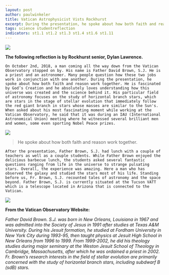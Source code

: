 ```yaml
---
layout: post
author: paulwinkeler
title: Vatican Astrophysicist Vists Rockhurst 
excerpt: During the presentation, he spoke about how both faith and reason work together. He is fascinated by God’s Creation and he absolutely loves understanding how this universe was created and the science behind it.
tags: science studentreflection
indicators: st1.1 st1.2 st1.3 st1.4 st1.6 st1.11
---
```

      
<div class="flex-wrapper">
  <div class="x1"><img src="{{ site.baseurl }}/img/Fr Brown Pitch Space.JPG"></div>
</div>

<b>The following reflection is by Rockhurst senior, Dylan Lawrence.</b>

	On October 2nd, 2018, a man coming all the way down from the Vatican Observatory stopped on by. His name is Father David Brown, S.J. He is a priest and an astronomer. Many people question how these two jobs work in conjunction with one another. During the presentation, he spoke about how both faith and reason work together. He is fascinated by God’s Creation and he absolutely loves understanding how this universe was created and the science behind it. His particular field of astronomy focuses on the study of horizontal branch stars, which are stars in the stage of stellar evolution that immediately follow the red giant branch in stars whose masses are similar to the Sun's. When asked about his most fascinating moment while working at the Vatican Observatory, he said that it was during an IAU (International Astronomical Union) meeting where he witnessed several brilliant men and women, some even sporting Nobel Peace prizes.


<div class="flex-wrapper">
  <div class="x1"><img src="{{ site.baseurl }}/img/Fr Brown Class.jpg"></div>
</div>

<blockquote>He spoke about how both faith and reason work together.</blockquote>


	After the presentation, Father Brown, S.J. had lunch with a couple of teachers as well as a couple students. While Father Brown enjoyed the delicious barbecue lunch, the students asked several fantastic questions ranging from life in the universe to strange pulsating stars. Overall, the experience was amazing. Here a man who has observed the galaxy and studied the stars most of his life. Standing before us, Fr. Brown, S.J. recounted tales of astronomy and the space beyond. Father Brown, S.J. is currently situated at the Tucson VATT which is a telescope located in Arizona that is connected to the Vatican.

<div class="flex-wrapper">
  <div class="x1"><img src="{{ site.baseurl }}/img/Fr Brown Mass.jpg"></div>
</div>


<b>From the Vatican Observatory Website:</b>

<i>Father David Brown. S.J. was born in New Orleans, Louisiana in 1967 and was admitted into the Society of Jesus in 1991 after studies at Texas A&M University. During his Jesuit formation, he studied at Fordham University in New York City during 1993-95, then taught physics at Jesuit High School in New Orleans from 1996 to 1999. From 1999-2002, he did his theology studies during major seminary at the Weston Jesuit School of Theology in Cambridge, Massachusetts, after which he was ordained a priest in 2002. Fr. Brown’s research interests in the field of stellar evolution are primarily concerned with the study of horizontal branch stars, including subdwarf B (sdB) stars. </i>
